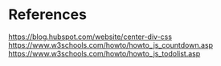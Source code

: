 # References
https://blog.hubspot.com/website/center-div-css <br />
https://www.w3schools.com/howto/howto_js_countdown.asp <br />
https://www.w3schools.com/howto/howto_js_todolist.asp

